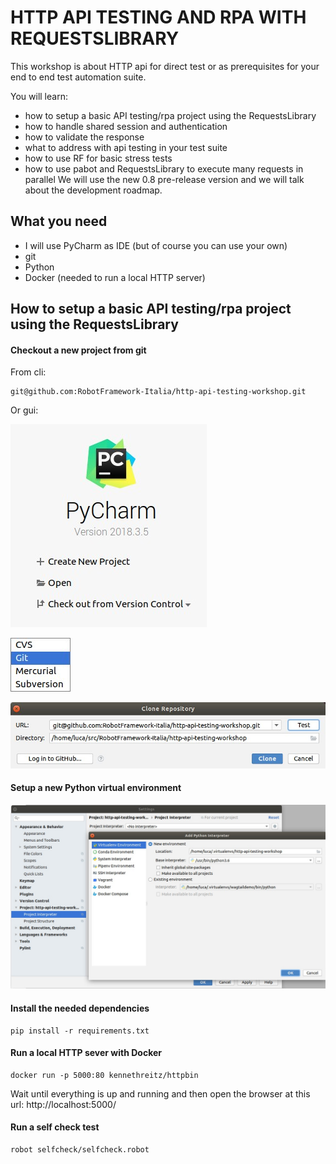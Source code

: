 # HTTP API TESTING AND RPA WITH REQUESTSLIBRARY

This workshop is about HTTP api for direct test or as prerequisites for your end to end test automation suite.

You will learn:
- how to setup a basic API testing/rpa project using the RequestsLibrary
- how to handle shared session and authentication
- how to validate the response
- what to address with api testing in your test suite
- how to use RF for basic stress tests
- how to use pabot and RequestsLibrary to execute many requests in parallel
We will use the new 0.8 pre-release version and we will talk about the development roadmap.

## What you need
- I will use PyCharm as IDE (but of course you can use your own) 
- git
- Python
- Docker (needed to run a local HTTP server)

## How to setup a basic API testing/rpa project using the RequestsLibrary

#### Checkout a new project from git

From cli:

    git@github.com:RobotFramework-Italia/http-api-testing-workshop.git

Or gui:

![](./readme-imgs/Selection_201.jpg)

![](./readme-imgs/Menu_200.jpg)

![](./readme-imgs/Clone%20Repository_202.jpg)

#### Setup a new Python virtual environment

![](./readme-imgs/Selection_203.jpg)

#### Install the needed dependencies

    pip install -r requirements.txt 
    
#### Run a local HTTP sever with Docker

    docker run -p 5000:80 kennethreitz/httpbin
    
Wait until everything is up and running and then open the browser at this url: http://localhost:5000/

#### Run a self check test

    robot selfcheck/selfcheck.robot
